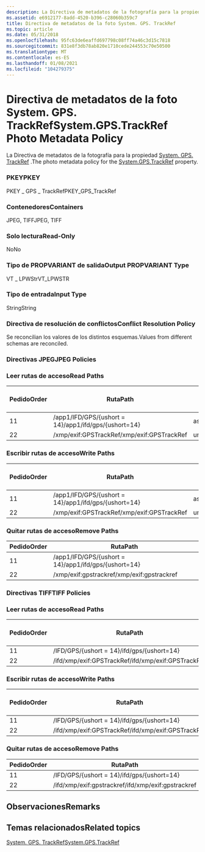 ```yaml
---
description: La Directiva de metadatos de la fotografía para la propiedad System. GPS. TrackRef.
ms.assetid: e6912177-8add-4520-b396-c28060b359c7
title: Directiva de metadatos de la foto System. GPS. TrackRef
ms.topic: article
ms.date: 05/31/2018
ms.openlocfilehash: 95fc63de6eaffd697798c08ff74a46c3d15c7818
ms.sourcegitcommit: 831e8f3db78ab820e1710cede244553c70e50500
ms.translationtype: MT
ms.contentlocale: es-ES
ms.lasthandoff: 01/08/2021
ms.locfileid: "104279375"
---
```

# <a name="systemgpstrackref-photo-metadata-policy"></a><span data-ttu-id="e240f-103">Directiva de metadatos de la foto System. GPS. TrackRef</span><span class="sxs-lookup"><span data-stu-id="e240f-103">System.GPS.TrackRef Photo Metadata Policy</span></span>

<span data-ttu-id="e240f-104">La Directiva de metadatos de la fotografía para la propiedad [System. GPS. TrackRef](../properties/props-system-gps-trackref.md) .</span><span class="sxs-lookup"><span data-stu-id="e240f-104">The photo metadata policy for the [System.GPS.TrackRef](../properties/props-system-gps-trackref.md) property.</span></span>

### <a name="pkey"></a><span data-ttu-id="e240f-105">PKEY</span><span class="sxs-lookup"><span data-stu-id="e240f-105">PKEY</span></span>

<span data-ttu-id="e240f-106">PKEY \_ GPS \_ TrackRef</span><span class="sxs-lookup"><span data-stu-id="e240f-106">PKEY\_GPS\_TrackRef</span></span>

### <a name="containers"></a><span data-ttu-id="e240f-107">Contenedores</span><span class="sxs-lookup"><span data-stu-id="e240f-107">Containers</span></span>

<span data-ttu-id="e240f-108">JPEG, TIFF</span><span class="sxs-lookup"><span data-stu-id="e240f-108">JPEG, TIFF</span></span>

### <a name="read-only"></a><span data-ttu-id="e240f-109">Solo lectura</span><span class="sxs-lookup"><span data-stu-id="e240f-109">Read-Only</span></span>

<span data-ttu-id="e240f-110">No</span><span class="sxs-lookup"><span data-stu-id="e240f-110">No</span></span>

### <a name="output-propvariant-type"></a><span data-ttu-id="e240f-111">Tipo de PROPVARIANT de salida</span><span class="sxs-lookup"><span data-stu-id="e240f-111">Output PROPVARIANT Type</span></span>

<span data-ttu-id="e240f-112">VT \_ LPWStr</span><span class="sxs-lookup"><span data-stu-id="e240f-112">VT\_LPWSTR</span></span>

### <a name="input-type"></a><span data-ttu-id="e240f-113">Tipo de entrada</span><span class="sxs-lookup"><span data-stu-id="e240f-113">Input Type</span></span>

<span data-ttu-id="e240f-114">String</span><span class="sxs-lookup"><span data-stu-id="e240f-114">String</span></span>

### <a name="conflict-resolution-policy"></a><span data-ttu-id="e240f-115">Directiva de resolución de conflictos</span><span class="sxs-lookup"><span data-stu-id="e240f-115">Conflict Resolution Policy</span></span>

<span data-ttu-id="e240f-116">Se reconcilian los valores de los distintos esquemas.</span><span class="sxs-lookup"><span data-stu-id="e240f-116">Values from different schemas are reconciled.</span></span>

### <a name="jpeg-policies"></a><span data-ttu-id="e240f-117">Directivas JPEG</span><span class="sxs-lookup"><span data-stu-id="e240f-117">JPEG Policies</span></span>

### <a name="read-paths"></a><span data-ttu-id="e240f-118">Leer rutas de acceso</span><span class="sxs-lookup"><span data-stu-id="e240f-118">Read Paths</span></span>



| <span data-ttu-id="e240f-119">Pedido</span><span class="sxs-lookup"><span data-stu-id="e240f-119">Order</span></span> | <span data-ttu-id="e240f-120">Ruta</span><span class="sxs-lookup"><span data-stu-id="e240f-120">Path</span></span>                      | <span data-ttu-id="e240f-121">Formato de disco</span><span class="sxs-lookup"><span data-stu-id="e240f-121">Disk Format</span></span> |
|-------|---------------------------|-------------|
| <span data-ttu-id="e240f-122">1</span><span class="sxs-lookup"><span data-stu-id="e240f-122">1</span></span>     | <span data-ttu-id="e240f-123">/app1/IFD/GPS/{ushort = 14}</span><span class="sxs-lookup"><span data-stu-id="e240f-123">/app1/ifd/gps/{ushort=14}</span></span> | <span data-ttu-id="e240f-124">ascii</span><span class="sxs-lookup"><span data-stu-id="e240f-124">ascii</span></span>       |
| <span data-ttu-id="e240f-125">2</span><span class="sxs-lookup"><span data-stu-id="e240f-125">2</span></span>     | <span data-ttu-id="e240f-126">/xmp/exif:GPSTrackRef</span><span class="sxs-lookup"><span data-stu-id="e240f-126">/xmp/exif:GPSTrackRef</span></span>     | <span data-ttu-id="e240f-127">unicode</span><span class="sxs-lookup"><span data-stu-id="e240f-127">unicode</span></span>     |



 

### <a name="write-paths"></a><span data-ttu-id="e240f-128">Escribir rutas de acceso</span><span class="sxs-lookup"><span data-stu-id="e240f-128">Write Paths</span></span>



| <span data-ttu-id="e240f-129">Pedido</span><span class="sxs-lookup"><span data-stu-id="e240f-129">Order</span></span> | <span data-ttu-id="e240f-130">Ruta</span><span class="sxs-lookup"><span data-stu-id="e240f-130">Path</span></span>                      | <span data-ttu-id="e240f-131">Formato de disco</span><span class="sxs-lookup"><span data-stu-id="e240f-131">Disk Format</span></span> |
|-------|---------------------------|-------------|
| <span data-ttu-id="e240f-132">1</span><span class="sxs-lookup"><span data-stu-id="e240f-132">1</span></span>     | <span data-ttu-id="e240f-133">/app1/IFD/GPS/{ushort = 14}</span><span class="sxs-lookup"><span data-stu-id="e240f-133">/app1/ifd/gps/{ushort=14}</span></span> | <span data-ttu-id="e240f-134">ascii</span><span class="sxs-lookup"><span data-stu-id="e240f-134">ascii</span></span>       |
| <span data-ttu-id="e240f-135">2</span><span class="sxs-lookup"><span data-stu-id="e240f-135">2</span></span>     | <span data-ttu-id="e240f-136">/xmp/exif:GPSTrackRef</span><span class="sxs-lookup"><span data-stu-id="e240f-136">/xmp/exif:GPSTrackRef</span></span>     | <span data-ttu-id="e240f-137">unicode</span><span class="sxs-lookup"><span data-stu-id="e240f-137">unicode</span></span>     |



 

### <a name="remove-paths"></a><span data-ttu-id="e240f-138">Quitar rutas de acceso</span><span class="sxs-lookup"><span data-stu-id="e240f-138">Remove Paths</span></span>



| <span data-ttu-id="e240f-139">Pedido</span><span class="sxs-lookup"><span data-stu-id="e240f-139">Order</span></span> | <span data-ttu-id="e240f-140">Ruta</span><span class="sxs-lookup"><span data-stu-id="e240f-140">Path</span></span>                      |
|-------|---------------------------|
| <span data-ttu-id="e240f-141">1</span><span class="sxs-lookup"><span data-stu-id="e240f-141">1</span></span>     | <span data-ttu-id="e240f-142">/app1/IFD/GPS/{ushort = 14}</span><span class="sxs-lookup"><span data-stu-id="e240f-142">/app1/ifd/gps/{ushort=14}</span></span> |
| <span data-ttu-id="e240f-143">2</span><span class="sxs-lookup"><span data-stu-id="e240f-143">2</span></span>     | <span data-ttu-id="e240f-144">/xmp/exif:gpstrackref</span><span class="sxs-lookup"><span data-stu-id="e240f-144">/xmp/exif:gpstrackref</span></span>     |



 

### <a name="tiff-policies"></a><span data-ttu-id="e240f-145">Directivas TIFF</span><span class="sxs-lookup"><span data-stu-id="e240f-145">TIFF Policies</span></span>

### <a name="read-paths"></a><span data-ttu-id="e240f-146">Leer rutas de acceso</span><span class="sxs-lookup"><span data-stu-id="e240f-146">Read Paths</span></span>



| <span data-ttu-id="e240f-147">Pedido</span><span class="sxs-lookup"><span data-stu-id="e240f-147">Order</span></span> | <span data-ttu-id="e240f-148">Ruta</span><span class="sxs-lookup"><span data-stu-id="e240f-148">Path</span></span>                      | <span data-ttu-id="e240f-149">Formato de disco</span><span class="sxs-lookup"><span data-stu-id="e240f-149">Disk Format</span></span> |
|-------|---------------------------|-------------|
| <span data-ttu-id="e240f-150">1</span><span class="sxs-lookup"><span data-stu-id="e240f-150">1</span></span>     | <span data-ttu-id="e240f-151">/IFD/GPS/{ushort = 14}</span><span class="sxs-lookup"><span data-stu-id="e240f-151">/ifd/gps/{ushort=14}</span></span>      | <span data-ttu-id="e240f-152">ascii</span><span class="sxs-lookup"><span data-stu-id="e240f-152">ascii</span></span>       |
| <span data-ttu-id="e240f-153">2</span><span class="sxs-lookup"><span data-stu-id="e240f-153">2</span></span>     | <span data-ttu-id="e240f-154">/ifd/xmp/exif:GPSTrackRef</span><span class="sxs-lookup"><span data-stu-id="e240f-154">/ifd/xmp/exif:GPSTrackRef</span></span> | <span data-ttu-id="e240f-155">unicode</span><span class="sxs-lookup"><span data-stu-id="e240f-155">unicode</span></span>     |



 

### <a name="write-paths"></a><span data-ttu-id="e240f-156">Escribir rutas de acceso</span><span class="sxs-lookup"><span data-stu-id="e240f-156">Write Paths</span></span>



| <span data-ttu-id="e240f-157">Pedido</span><span class="sxs-lookup"><span data-stu-id="e240f-157">Order</span></span> | <span data-ttu-id="e240f-158">Ruta</span><span class="sxs-lookup"><span data-stu-id="e240f-158">Path</span></span>                      | <span data-ttu-id="e240f-159">Formato de disco</span><span class="sxs-lookup"><span data-stu-id="e240f-159">Disk Format</span></span> |
|-------|---------------------------|-------------|
| <span data-ttu-id="e240f-160">1</span><span class="sxs-lookup"><span data-stu-id="e240f-160">1</span></span>     | <span data-ttu-id="e240f-161">/IFD/GPS/{ushort = 14}</span><span class="sxs-lookup"><span data-stu-id="e240f-161">/ifd/gps/{ushort=14}</span></span>      | <span data-ttu-id="e240f-162">ascii</span><span class="sxs-lookup"><span data-stu-id="e240f-162">ascii</span></span>       |
| <span data-ttu-id="e240f-163">2</span><span class="sxs-lookup"><span data-stu-id="e240f-163">2</span></span>     | <span data-ttu-id="e240f-164">/ifd/xmp/exif:GPSTrackRef</span><span class="sxs-lookup"><span data-stu-id="e240f-164">/ifd/xmp/exif:GPSTrackRef</span></span> | <span data-ttu-id="e240f-165">unicode</span><span class="sxs-lookup"><span data-stu-id="e240f-165">unicode</span></span>     |



 

### <a name="remove-paths"></a><span data-ttu-id="e240f-166">Quitar rutas de acceso</span><span class="sxs-lookup"><span data-stu-id="e240f-166">Remove Paths</span></span>



| <span data-ttu-id="e240f-167">Pedido</span><span class="sxs-lookup"><span data-stu-id="e240f-167">Order</span></span> | <span data-ttu-id="e240f-168">Ruta</span><span class="sxs-lookup"><span data-stu-id="e240f-168">Path</span></span>                      |
|-------|---------------------------|
| <span data-ttu-id="e240f-169">1</span><span class="sxs-lookup"><span data-stu-id="e240f-169">1</span></span>     | <span data-ttu-id="e240f-170">/IFD/GPS/{ushort = 14}</span><span class="sxs-lookup"><span data-stu-id="e240f-170">/ifd/gps/{ushort=14}</span></span>      |
| <span data-ttu-id="e240f-171">2</span><span class="sxs-lookup"><span data-stu-id="e240f-171">2</span></span>     | <span data-ttu-id="e240f-172">/ifd/xmp/exif:gpstrackref</span><span class="sxs-lookup"><span data-stu-id="e240f-172">/ifd/xmp/exif:gpstrackref</span></span> |



 

## <a name="remarks"></a><span data-ttu-id="e240f-173">Observaciones</span><span class="sxs-lookup"><span data-stu-id="e240f-173">Remarks</span></span>

## <a name="related-topics"></a><span data-ttu-id="e240f-174">Temas relacionados</span><span class="sxs-lookup"><span data-stu-id="e240f-174">Related topics</span></span>

<dl> <dt>

[<span data-ttu-id="e240f-175">System. GPS. TrackRef</span><span class="sxs-lookup"><span data-stu-id="e240f-175">System.GPS.TrackRef</span></span>](../properties/props-system-gps-trackref.md)
</dt> </dl>

 

 
